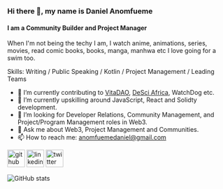 ### Hi there 👋, my name is Daniel Anomfueme
#### I am a Community Builder and Project Manager

When I'm not being the techy I am, I watch anime, animations, series, movies, read comic books, books, manga, manhwa etc 
I love going for a swim too.

Skills: Writing / Public Speaking / Kotlin / Project Management / Leading Teams

- 🔭 I’m currently contributing to [VitaDAO](https://www.vitadao.com/), [DeSci Africa](https://desciafrica.xyz/), WatchDog etc.
- 🌱 I’m currently upskilling around JavaScript, React and Solidty development. 
- 👯 I’m looking for Developer Relations, Community Management, and Project/Program Management roles in Web3.
- 💬 Ask me about Web3, Project Management and Communities.
- 📫 How to reach me: anomfuemedaniel@gmail.com 


[<img src='https://cdn.jsdelivr.net/npm/simple-icons@3.0.1/icons/github.svg' alt='github' height='40'>](https://github.com/@LifeofDan-EL)  [<img src='https://cdn.jsdelivr.net/npm/simple-icons@3.0.1/icons/linkedin.svg' alt='linkedin' height='40'>](https://www.linkedin.com/in/daniel-anomfueme-52591b162/)  [<img src='https://cdn.jsdelivr.net/npm/simple-icons@3.0.1/icons/twitter.svg' alt='twitter' height='40'>](https://twitter.com/LifeofDan_el)  

![GitHub stats](https://github-readme-stats.vercel.app/api?username=LifeofDan-EL&show_icons=true)  


